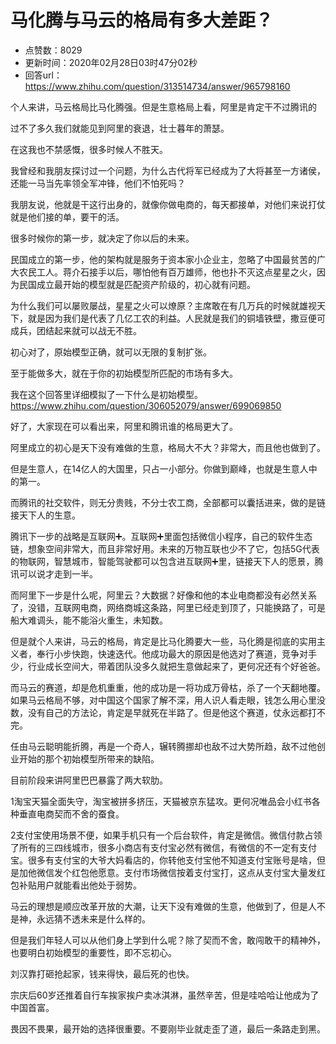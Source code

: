 # 马化腾与马云的格局有多大差距？
- 点赞数：8029
- 更新时间：2020年02月28日03时47分02秒
- 回答url：https://www.zhihu.com/question/313514734/answer/965798160
<body>
 <p data-pid="5BOVsKkP">个人来讲，马云格局比马化腾强。但是生意格局上看，阿里是肯定干不过腾讯的</p>
 <p data-pid="zAxriJ3_">过不了多久我们就能见到阿里的衰退，壮士暮年的萧瑟。</p>
 <p data-pid="QLUgRkJo">在这我也不禁感慨，很多时候人不胜天。</p>
 <p data-pid="7l24FAJr">我曾经和我朋友探讨过一个问题，为什么古代将军已经成为了大将甚至一方诸侯，还能一马当先率领全军冲锋，他们不怕死吗？</p>
 <p data-pid="EgZ1pUnY">我朋友说，他就是干这行出身的，就像你做电商的，每天都接单，对他们来说打仗就是他们接的单，要干的活。</p>
 <p data-pid="J6EYNIMW">很多时候你的第一步，就决定了你以后的未来。</p>
 <p data-pid="HuGZ5k_x">民国成立的第一步，他的架构就是服务于资本家小企业主，忽略了中国最贫苦的广大农民工人。蒋介石接手以后，哪怕他有百万雄师，他也扑不灭这点星星之火，因为民国成立最开始的模型就是匹配资产阶级的，初心就有问题。</p>
 <p data-pid="_7J3GXkA">为什么我们可以屡败屡战，星星之火可以燎原？主席敢在有几万兵的时候就雄视天下，就是因为我们是代表了几亿工农的利益。人民就是我们的铜墙铁壁，撒豆便可成兵，团结起来就可以战无不胜。</p>
 <p data-pid="y9cEQlWo">初心对了，原始模型正确，就可以无限的复制扩张。</p>
 <p data-pid="pOK_T1Dp">至于能做多大，就在于你的初始模型所匹配的市场有多大。</p>
 <p data-pid="fG-kbbBv">我在这个回答里详细模拟了一下什么是初始模型。<a href="https://www.zhihu.com/question/306052079/answer/699069850" class="internal"><span class="invisible">https://www.</span><span class="visible">zhihu.com/question/3060</span><span class="invisible">52079/answer/699069850</span><span class="ellipsis"></span></a></p>
 <p data-pid="-4RdROm5">好了，大家现在可以看出来，阿里和腾讯谁的格局更大了。</p>
 <p data-pid="MrfBpDsB">阿里成立的初心是天下没有难做的生意，格局大不大？非常大，而且他也做到了。</p>
 <p data-pid="bAbjsjDv">但是生意人，在14亿人的大国里，只占一小部分。你做到巅峰，也就是生意人中的第一。</p>
 <p data-pid="EXbjhsqF">而腾讯的社交软件，则无分贵贱，不分士农工商，全部都可以囊括进来，做的是链接天下人的生意。</p>
 <p data-pid="0iciqXdf">腾讯下一步的战略是互联网➕。互联网➕里面包括微信小程序，自己的软件生态链，想象空间非常大，而且非常好用。未来的万物互联也少不了它，包括5G代表的物联网，智慧城市，智能驾驶都可以包含进互联网➕里，链接天下人的愿景，腾讯可以说才走到一半。</p>
 <p data-pid="uOVBvnVn">而阿里下一步是什么呢，阿里云？大数据？好像和他的本业电商都没有必然关系了，没错，互联网电商，网络商城这条路，阿里已经走到顶了，只能换路了，可是船大难调头，能不能浴火重生，未知数。</p>
 <p data-pid="aokAJVSK">但是就个人来讲，马云的格局，肯定是比马化腾要大一些，马化腾是彻底的实用主义者，奉行小步快跑，快速迭代。他成功最大的原因是他选对了赛道，竞争对手少，行业成长空间大，带着团队没多久就把生意做起来了，更何况还有个好爸爸。</p>
 <p data-pid="sp2i5Jam">而马云的赛道，却是危机重重，他的成功是一将功成万骨枯，杀了一个天翻地覆。如果马云格局不够，对中国这个国家了解不深，用人识人看走眼，钱怎么用心里没数，没有自己的方法论，肯定是早就死在半路了。但是他这个赛道，仗永远都打不完。</p>
 <p data-pid="X7oibRW4">任由马云聪明能折腾，再是一个奇人，辗转腾挪却也敌不过大势所趋，敌不过他创业开始的那个初始模型所带来的缺陷。</p>
 <p data-pid="4Yp1-IBj">目前阶段来讲阿里巴巴暴露了两大软肋。</p>
 <p data-pid="_T5Pro1-">1淘宝天猫全面失守，淘宝被拼多挤压，天猫被京东猛攻。更何况唯品会小红书各种垂直电商契而不舍的蚕食。</p>
 <p data-pid="HszUaXqi">2支付宝使用场景不便，如果手机只有一个后台软件，肯定是微信。微信付款占领了所有的三四线城市，很多小商店有支付宝必然有微信，有微信的不一定有支付宝。很多有支付宝的大爷大妈看店的，你转他支付宝他不知道支付宝账号是啥，但是加他微信发个红包他愿意。支付市场微信按着支付宝打，这点从支付宝大量发红包补贴用户就能看出他处于弱势。</p>
 <p data-pid="kIAZY8qU">马云的理想是顺应改革开放的大潮，让天下没有难做的生意，他做到了，但是人不是神，永远猜不透未来是什么样的。</p>
 <p data-pid="vhg4ZXt4">但是我们年轻人可以从他们身上学到什么呢？除了契而不舍，敢闯敢干的精神外，也要明白初始模型的重要性，即不忘初心。</p>
 <p data-pid="VK5LnzMs">刘汉靠打砸抢起家，钱来得快，最后死的也快。</p>
 <p data-pid="Y-Oldc0v">宗庆后60岁还推着自行车挨家挨户卖冰淇淋，虽然辛苦，但是哇哈哈让他成为了中国首富。</p>
 <p data-pid="Houw-zW9">畏因不畏果，最开始的选择很重要。不要刚毕业就走歪了道，最后一条路走到黑。</p>
</body>